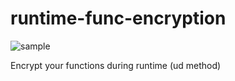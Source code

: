 # runtime-func-encryption
![sample](https://cdn.discordapp.com/attachments/1215137187209814036/1349229167937585255/Annotation_2025-03-11_205438.png?ex=67d25715&is=67d10595&hm=d6f3c1cc0521b3d0d28337c1a63bb1d57108b5e54774949f6499cf3b48fc862c&)

Encrypt your functions during runtime (ud method)
